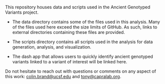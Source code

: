 This repository houses data and scripts used in the Ancient Genotyped Variants project.

- The data directory contains some of the files used in this analysis. Many of the files used here exceed the size limits of GitHub. As such, links to external directories containing these files are provided.

- The scripts directory contains all scripts used in the analysis for data generation, analysis, and visualization.

- The dash app that allows users to quickly identify ancient genotyped variants linked to a variant of interest will be linked here.

Do not hesitate to reach out with questions or comments on any aspect of this work: colin.brand@ucsf.edu and tony@capralab.org.

